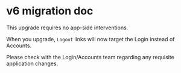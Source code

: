 # v6 migration doc

This upgrade requires no app-side interventions.

When you upgrade, `Logout` links will now target the Login instead of Accounts.

Please check with the Login/Accounts team regarding any requisite application changes.
